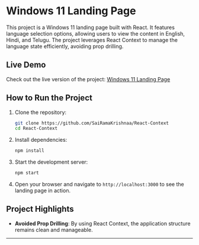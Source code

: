 # Windows 11 Landing Page

This project is a Windows 11 landing page built with React. It features language selection options, allowing users to view the content in English, Hindi, and Telugu. The project leverages React Context to manage the language state efficiently, avoiding prop drilling.


## Live Demo

Check out the live version of the project: [Windows 11 Landing Page](https://contextbysai.ccbp.tech/)


## How to Run the Project

1. Clone the repository:
   ```bash
   git clone https://github.com/SaiRamaKrishnaa/React-Context
   cd React-Context
   ```

2. Install dependencies:
   ```bash
   npm install
   ```

3. Start the development server:
   ```bash
   npm start
   ```

4. Open your browser and navigate to `http://localhost:3000` to see the landing page in action.



## Project Highlights

- **Avoided Prop Drilling**: By using React Context, the application structure remains clean and manageable.

---
